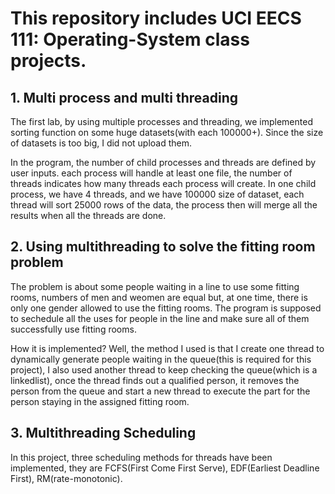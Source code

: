 # This repository includes UCI EECS 111: Operating-System class projects.

## 1. Multi process and multi threading
The first lab, by using multiple processes and threading, we implemented sorting function on some huge datasets(with each 100000+).
Since the size of datasets is too big, I did not upload them. 

In the program, the number of child processes and threads are defined by user inputs. each process will handle at least one file, the number of threads indicates how many threads each process will create.
In one child process, we have 4 threads, and we have 100000 size of dataset, each thread will sort 25000 rows of the data, the process then will merge all the results when all the threads are done.

## 2. Using multithreading to solve the fitting room problem 

The problem is about some people waiting in a line to use some fitting rooms, numbers of men and weomen are equal but, at one time, there is only one gender allowed to use the fitting rooms. The program is supposed to sechedule all the uses for people in the line and make sure all of them successfully use fitting rooms.

How it is implemented?
Well, the method I used is that I create one thread to dynamically generate people waiting in the queue(this is required for this project), I also used another thread to keep checking the queue(which is a linkedlist), once the thread finds out a qualified person, it removes the person from the queue and start a new thread to execute the part for the person staying in the assigned fitting room.

## 3. Multithreading Scheduling

In this project, three scheduling methods for threads have been implemented, they are FCFS(First Come First Serve), EDF(Earliest Deadline First),  RM(rate-monotonic). 


